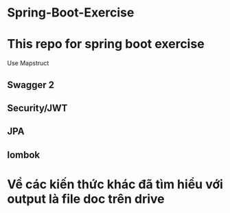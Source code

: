 # Spring-Boot-Exercise
# This repo for spring boot exercise
Use Mapstruct
##     Swagger 2
##     Security/JWT
##     JPA
##     lombok
# Về các kiến thức khác đã tìm hiểu với output là file doc trên drive
